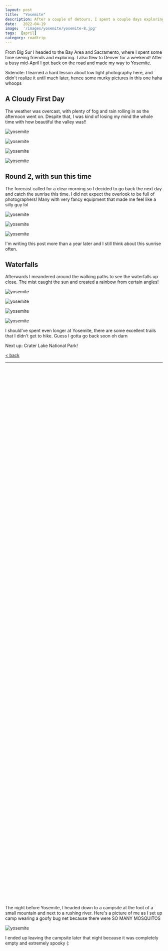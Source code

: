 ```yaml
---
layout: post
title:  "Yosemite"
description: After a couple of detours, I spent a couple days exploring Yosemite National Park.
date:   2022-04-19
image:  '/images/yosemite/yosemite-8.jpg'
tags:  [april]
category: roadtrip
---
```


From Big Sur I headed to the Bay Area and Sacramento, where I spent some time seeing friends and exploring. I also flew to Denver for a weekend! After a busy mid-April I got back on the road and made my way to Yosemite. 

Sidenote: I learned a hard lesson about low light photography here, and didn't realize it until much later, hence some murky pictures in this one haha whoops

## A Cloudy First Day 

The weather was overcast, with plenty of fog and rain rolling in as the afternoon went on. Despite that, I was kind of losing my mind the whole time with how beautiful the valley was!! 

![yosemite]({{site.baseurl}}/images/yosemite/yosemite-3.jpg#wide)

![yosemite]({{site.baseurl}}/images/yosemite/yosemite-1.jpg#wide)

![yosemite]({{site.baseurl}}/images/yosemite/yosemite-2-crop.jpg#wide)

![yosemite]({{site.baseurl}}/images/yosemite/yosemite-7-crop.jpg#wide)

## Round 2, with sun this time

The forecast called for a clear morning so I decided to go back the next day and catch the sunrise this time. I did not expect the overlook to be full of photographers! Many with very fancy equipment that made me feel like a silly guy lol 


![yosemite]({{site.baseurl}}/images/yosemite/yosemite-8.jpg#wide)

![yosemite]({{site.baseurl}}/images/yosemite/yosemite-9.jpg#wide)

![yosemite]({{site.baseurl}}/images/yosemite/yosemite-4.jpg#wide)


I'm writing this post more than a year later and I still think about this sunrise often. 

## Waterfalls 

Afterwards I meandered around the walking paths to see the waterfalls up close. The mist caught the sun and created a rainbow from certain angles! 

![yosemite]({{site.baseurl}}/images/yosemite/yosemite-10.jpg#wide)

![yosemite]({{site.baseurl}}/images/yosemite/yosemite-11.jpg#wide)

![yosemite]({{site.baseurl}}/images/yosemite/yosemite-6.jpg#wide)

![yosemite]({{site.baseurl}}/images/yosemite/yosemite-5.jpg#wide)

I should've spent even longer at Yosemite, there are some excellent trails that I didn't get to hike. Guess I gotta go back soon oh darn

Next up: Crater Lake National Park! 

<a href="{{site.baseurl}}/roadtrip">&lt; back</a>

***

&nbsp;  
&nbsp;  
&nbsp;  
&nbsp;  
&nbsp;  
&nbsp;  
&nbsp;  
&nbsp;  
&nbsp;  
&nbsp;  
&nbsp;  
&nbsp;  
&nbsp;  
&nbsp;  
&nbsp;  
&nbsp;  
&nbsp;  
&nbsp;  
&nbsp;  
&nbsp;  
&nbsp;  
&nbsp;  
&nbsp;  
&nbsp;  
&nbsp;  
&nbsp;  
&nbsp;  
&nbsp;  
&nbsp;  
&nbsp;  
&nbsp;  
&nbsp;  
&nbsp;  
&nbsp;  
&nbsp;  
&nbsp;  
&nbsp;  
&nbsp;  
&nbsp;  
&nbsp;  
&nbsp;  
&nbsp;  
&nbsp;  
&nbsp;  
&nbsp;  
&nbsp;  
&nbsp;  
&nbsp;  
&nbsp;  
&nbsp;  
&nbsp;  
&nbsp;  
&nbsp;  
&nbsp;  
&nbsp;  
&nbsp;  
&nbsp;  
&nbsp;  
&nbsp;  
&nbsp;  
&nbsp;  
&nbsp;  
&nbsp;  
&nbsp;  
&nbsp;  
&nbsp;  
&nbsp;  
&nbsp;  
&nbsp;  
&nbsp;  
&nbsp;  
&nbsp;  
&nbsp;  
&nbsp;  
&nbsp;  
&nbsp;  
&nbsp;  
&nbsp;  
&nbsp;  
&nbsp;  
&nbsp;  
&nbsp;  
&nbsp;  
&nbsp;  
&nbsp;  
&nbsp;  
&nbsp;  
&nbsp;  
&nbsp;  
&nbsp;  
&nbsp;  
&nbsp;  
&nbsp;  
&nbsp;  
&nbsp;  
&nbsp;  
&nbsp;  
&nbsp;  
&nbsp;  
&nbsp;  

The night before Yosemite, I headed down to a campsite at the foot of a small mountain and next to a rushing river. Here's a picture of me as I set up camp wearing a goofy bug net because there were SO MANY MOSQUITOS 

![yosemite]({{site.baseurl}}/images/yosemite/yosemite-12.jpeg)

I ended up leaving the campsite later that night because it was completely empty and extremely spooky (: 